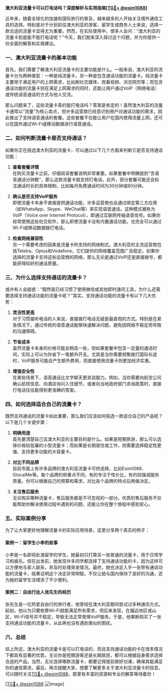 **澳大利亚流量卡可以打电话吗？深度解析与实用指南[[TG💪+ @esim1088](https://t.me/s/esim1088)]**

近年来，随着全球化的加速和国际旅行的普及，越来越多的人开始关注境外通信工具的选择。特别是对于计划前往澳大利亚的游客、留学生或商务人士来说，选择一款合适的流量卡显得尤为重要。然而，在实际使用中，很多人会问：“澳大利亚的流量卡到底能不能打电话呢？”今天，我们就来深入探讨这个问题，并为你提供一份全面的解答和实用建议。

### 一、澳大利亚流量卡的基本功能

首先，我们需要了解澳大利亚流量卡的主要功能是什么。一般来说，澳大利亚的流量卡分为两种类型：一种是纯流量卡，另一种是包含通话功能的流量卡。纯流量卡主要用于满足用户的上网需求，比如刷社交媒体、观看视频、浏览网页等；而包含通话功能的流量卡则在满足上网需求的同时，还能让用户通过VoIP（网络电话）或传统语音通话的方式与他人交流。

那么问题来了，这些流量卡真的能打电话吗？答案是肯定的！虽然澳大利亚的流量卡通常以“流量”为核心卖点，但许多运营商已经意识到用户对通话功能的需求，因此推出了支持语音通话的套餐。这些套餐不仅能让用户在国内使用流量上网，还可以在国外通过Wi-Fi或移动数据进行语音通话。

### 二、如何判断流量卡是否支持通话？

如果你正在挑选澳大利亚的流量卡，可以通过以下几个方面来判断它是否支持通话功能：

1. **查看套餐详情**  
   在购买流量卡之前，仔细阅读套餐说明非常重要。如果套餐中明确提到“含语音通话分钟数”，那么这款流量卡就支持打电话。此外，部分套餐可能还会标注通话时长的具体限制，比如每月免费通话时间为30分钟或60分钟。

2. **确认是否支持VoIP服务**  
   即使流量卡本身不直接提供通话功能，许多运营商也会通过绑定第三方应用（如WhatsApp、Skype、WeChat等）来实现语音通话。这种模式被称为VoIP（Voice over Internet Protocol），即通过互联网传输语音信号。如果你经常使用这些社交软件，那么即使流量卡没有内置通话功能，也完全可以通过Wi-Fi或移动数据拨打电话。

3. **检查网络兼容性**  
   另一个需要考虑的因素是流量卡所支持的网络制式。澳大利亚的主流运营商包括Telstra、Optus和Vodafone，它们提供的网络覆盖范围广且稳定。如果你选择的流量卡支持这些运营商的网络，那么无论是通过VoIP还是直接拨号，都能获得较好的通话质量。

### 三、为什么选择支持通话的流量卡？

或许有人会疑惑：“既然我已经习惯了使用微信或其他即时通讯工具，为什么还需要选择支持通话功能的流量卡呢？”其实，支持通话功能的流量卡有以下几大优势：

1. **灵活性更高**  
   对于习惯接听电话的人来说，直接拨打电话无疑是最直观的方式。特别是在紧急情况下，通过传统的语音通话能够快速解决问题，避免因网络不稳定而导致的沟通障碍。

2. **节省成本**  
   虽然流量卡本身的价格可能会稍高一些，但如果套餐中包含一定量的通话时间，实际上可以为你省下一笔额外开支。尤其是当你需要频繁拨打国际长途时，VoIP服务可能会产生额外费用，而直接使用流量卡则更加经济实惠。

3. **增强安全性**  
   在某些场景下，语音通话比文字聊天更具说服力。例如，当你需要向航空公司确认航班信息、向酒店询问入住细节，或者向当地政府部门咨询政策时，直接打电话往往能得到更准确的答案。

### 四、如何选择适合自己的流量卡？

既然支持通话的流量卡如此重要，那么我们应该如何挑选一款适合自己的产品呢？以下是几个关键步骤：

1. **明确用途**  
   首先要清楚自己去澳大利亚的主要目的是什么。如果是短期旅游，那么可以选择价格较低廉的小型流量卡；而如果是长期居住或工作，则需要选择稳定性更强、支持更多功能的大容量卡。

2. **对比不同品牌**  
   目前市面上有许多品牌的澳大利亚流量卡可供选择，比如Esim1088、GlocalMe等。每个品牌的侧重点不同，有的专注于性价比，有的则强调服务质量。你可以根据自己的预算和需求，对比各个品牌的特点后再做决定。

3. **关注售后服务**  
   无论购买哪种流量卡，售后服务都是不可忽视的一部分。优质的售后服务不仅能帮助你解决使用过程中遇到的问题，还能让你在整个旅程中感到安心。

### 五、实际案例分享

为了让大家更好地理解流量卡的实际应用场景，这里分享两个真实的例子：

#### 案例一：留学生小李的故事  
小李是一名即将赴澳留学的学生，她最初只打算买一张普通的流量卡，用于日常学习和娱乐。但在出发前，她发现许多同学都选择了支持通话功能的卡，因为这样可以方便地与家人联系，并及时处理突发情况。最终，她也决定入手一张带有通话功能的流量卡，结果证明这个决定非常明智。不仅让她与国内保持了良好的沟通，还为她的留学生活增添了不少便利。

#### 案例二：自由行达人张先生的经历  
张先生是一位热爱自由行的旅行者，他曾经在澳大利亚期间尝试过多种通讯方式。起初，他以为只要依靠Wi-Fi就能满足所有需求，但后来发现，在偏远地区或山区，Wi-Fi信号并不稳定，导致无法正常使用VoIP服务。于是，他果断购买了一张支持通话功能的流量卡，从此再也没有遇到类似的困扰。

### 六、总结

综上所述，澳大利亚的流量卡是可以打电话的，而且支持通话功能的卡在很多情况下都具有显著的优势。无论你是短期游客还是长期居民，都可以根据自身需求选择合适的产品。当然，无论选择哪款流量卡，都要记得提前做好功课，确保其能满足你的通信需求。最后，再次提醒大家，想要了解更多关于澳大利亚流量卡的信息，可以随时关注[TG💪+ @esim1088](https://t.me/s/esim1088)，那里有丰富的资源和专业的解答等待着你！

[[TG💪+ @esim1088](https://t.me/s/esim1088) ![Image](https://i.postimg.cc/4NQfJmqS/Snipaste-2025-05-13-00-14-12.png)]